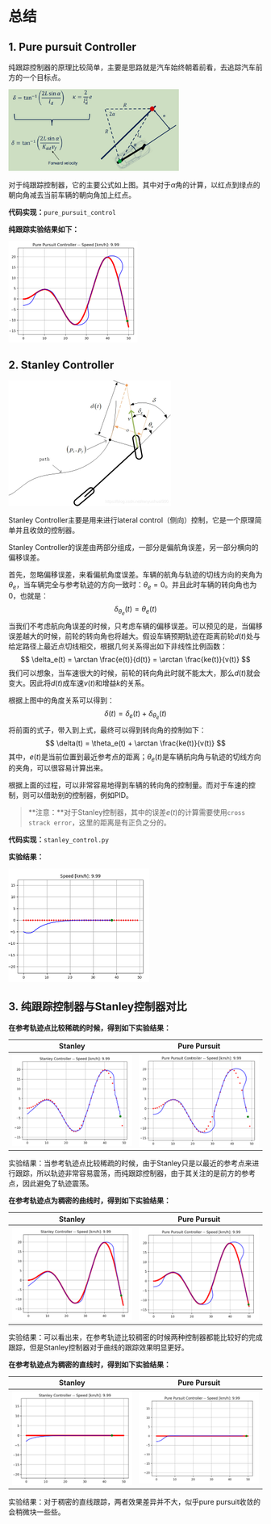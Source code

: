# 总结

## 1. Pure pursuit Controller

纯跟踪控制器的原理比较简单，主要是思路就是汽车始终朝着前看，去追踪汽车前方的一个目标点。

<img src="doc/pure_pursuit_control.png" alt="pure_pursuit_control" style="zoom: 33%;" />

对于纯跟踪控制器，它的主要公式如上图。其中对于$\alpha$角的计算，以红点到绿点的朝向角减去当前车辆的朝向角加上红点。

**代码实现：**`pure_pursuit_control`

**纯跟踪实验结果如下：**

<img src="doc/pure_pursuit_result.png" alt="pure_pursuit_result" style="zoom: 25%;" />

## 2. Stanley Controller

<img src="doc/stanley_control.jpg" alt="stanly_control" style="zoom:50%;" />

Stanley Controller主要是用来进行lateral control（侧向）控制，它是一个原理简单并且收敛的控制器。

Stanley Controller的误差由两部分组成，一部分是偏航角误差，另一部分横向的偏移误差。

首先，忽略偏移误差，来看偏航角度误差。车辆的航角与轨迹的切线方向的夹角为$\theta_e$，当车辆完全与参考轨迹的方向一致时：$\theta_e = 0$。并且此时车辆的转向角也为0，也就是：
$$
\delta_{\theta_e}(t) = \theta_e(t)
$$
当我们不考虑航向角误差的时候，只考虑车辆的偏移误差。可以预见的是，当偏移误差越大的时候，前轮的转向角也将越大。假设车辆预期轨迹在距离前轮$d(t)$处与给定路径上最近点切线相交，根据几何关系得出如下非线性比例函数：
$$
\delta_e(t) = \arctan \frac{e(t)}{d(t)} = \arctan \frac{ke(t)}{v(t)}
$$
我们可以想象，当车速很大的时候，前轮的转向角此时就不能太大，那么$d(t)$就会变大。因此将$d(t)$成车速$v(t)$和增益$k$的关系。

根据上图中的角度关系可以得到：
$$
\delta(t) = \delta_e(t) + \delta_{\theta_e}(t)
$$
将前面的式子，带入到上式，最终可以得到转向角的控制如下：
$$
\delta(t) = \theta_e(t) + \arctan \frac{ke(t)}{v(t)}
$$
其中，$e(t)$是当前位置到最近参考点的距离；$\theta_e(t)$是车辆航向角与轨迹的切线方向的夹角，可以很容易计算出来。

根据上面的过程，可以非常容易地得到车辆的转向角的控制量。而对于车速的控制，则可以借助别的控制器，例如PID。

> **注意：**对于Stanley控制器，其中的误差$e(t)$的计算需要使用`cross strack error`，这里的距离是有正负之分的。

**代码实现：**`stanley_control.py`

**实验结果：**

<img src="doc/stanley_control_result.png" alt="stanley_control_result" style="zoom:50%;" />

## 3. 纯跟踪控制器与Stanley控制器对比

**在参考轨迹点比较稀疏的时候，得到如下实验结果：**

|                           Stanley                            |                         Pure Pursuit                         |
| :----------------------------------------------------------: | :----------------------------------------------------------: |
| <img src="doc/stanley_compare.png" alt="stanley_compare" style="zoom: 25%;" /> | <img src="doc/pure_pursuit_compare.png" alt="pure_pursuit_compare" style="zoom:25%;" /> |

实验结果：当参考轨迹点比较稀疏的时候，由于Stanley只是以最近的参考点来进行跟踪，所以轨迹非常容易震荡，而纯跟踪控制器，由于其关注的是前方的参考点，因此避免了轨迹震荡。

**在参考轨迹点为稠密的曲线时，得到如下实验结果：**

|                           Stanley                            |                         Pure Pursuit                         |
| :----------------------------------------------------------: | :----------------------------------------------------------: |
| <img src="doc/stanley_control_0.png" alt="stanley_control_0" style="zoom:25%;" /> | <img src="doc/pure_pursuit_control_0.png" alt="pure_pursuit_control_0" style="zoom:25%;" /> |

实验结果：可以看出来，在参考轨迹比较稠密的时候两种控制器都能比较好的完成跟踪，但是Stanley控制器对于曲线的跟踪效果明显更好。

**在参考轨迹点为稠密的直线时，得到如下实验结果：**

|                           Stanley                            |                         Pure Pursuit                         |
| :----------------------------------------------------------: | :----------------------------------------------------------: |
| <img src="doc/stanley_line.png" alt="stanley_line" style="zoom:25%;" /> | <img src="doc/pure_pursuit_line.png" alt="pure_pursuit_line" style="zoom:25%;" /> |

实验结果：对于稠密的直线跟踪，两者效果差异并不大，似乎pure pursuit收敛的会稍微块一些些。